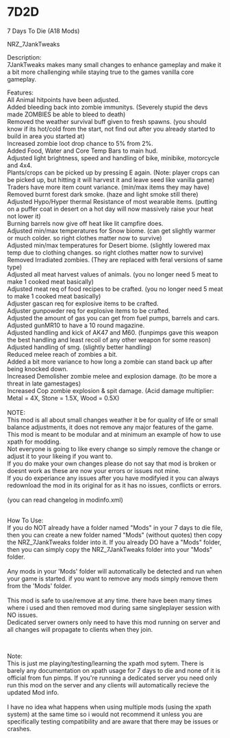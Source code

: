 # 7D2D
7 Days To Die (A18 Mods)

NRZ_7JankTweaks

Description:
</br>
	7JankTweaks makes many small changes to enhance gameplay and make it a bit more challenging while staying true to the games vanilla core gameplay.

       


Features:
</br>
	All Animal hitpoints have been adjusted.</br>
				Added bleeding back into zombie immunitys. (Severely stupid the devs made ZOMBIES be able to bleed to death)</br>
				Removed the weather survival buff given to fresh spawns. (you should know if its hot/cold from the start, not find out after you already started to build in area you started at)</br>
				Increased zombie loot drop chance to 5% from 2%.</br>
				Added Food, Water and Core Temp Bars to main hud.</br>
				Adjusted light brightness, speed and handling of bike, minibike, motorcycle and 4x4.</br>
				Plants/crops can be picked up by pressing E again. (Note: player crops can be picked up, but hitting it will harvest it and leave seed like vanilla game)</br>
				Traders have more item count variance. (min/max items they may have)</br>
				Removed burnt forest dark smoke. (haze and light smoke still there)</br>
				Adjusted Hypo/Hyper thermal Resistance of most wearable items. (putting on a puffer coat in desert on a hot day will now massively raise your heat not lower it)</br>
				Burning barrels now give off heat like lit campfire does.</br>
				Adjusted min/max temperatures for Snow biome. (can get slightly warmer or much colder. so right clothes matter now to survive)</br>
				Adjusted min/max temperatures for Desert biome. (slightly lowered max temp due to clothing changes. so right clothes matter now to survive)</br>
				Removed Irradiated zombies. (They are replaced with feral versions of same type)</br>
				Adjusted all meat harvest values of animals.	(you no longer need 5 meat to make 1 cooked meat basically)</br>
				Adjusted meat req of food recipes to be crafted. (you no longer need 5 meat to make 1 cooked meat basically)</br>
				Adjuster gascan req for explosive items to be crafted.</br>
				Adjuster gunpowder req for explosive items to be crafted.</br>
				Adjusted the amount of gas you can get from fuel pumps, barrels and cars.</br>
				Adjusted gunMR10 to have a 10 round magazine.</br>
				Adjusted handling and kick of AK47 and M60. (funpimps gave this weapon the best handling and least recoil of any other weapon for some reason)</br>
				Adjusted handling of smg. (slightly better handling)</br> 
				Reduced melee reach of zombies a bit.</br> 
				Added a bit more variance to how long a zombie can stand back up after being knocked down.</br>
				Increased Demolisher zombie melee and explosion damage. (to be more a threat in late gamestages)</br>
				Increased Cop zombie explosion & spit damage. (Acid damage multiplier: Metal = 4X, Stone = 1.5X, Wood = 0.5X)</br></br>
				NOTE:</br>
					This mod is all about small changes weather it be for quality of life or small balance adjustments, it does not remove any major features of the game.</br>
					This mod is meant to be modular and at minimum an example of how to use xpath for modding.</br> 
					Not everyone is going to like every change so simply remove the change or adjust it to your likeing if you want to.</br>
					If you do make your own changes please do not say that mod is broken or doesnt work as these are now your errors or issues not mine.</br> 
					If you do experiance any issues after you have modifyied it you can always redownload the mod in its original for as it has no issues, conflicts or errors.
	</br></br>
(you can read changelog in modinfo.xml)
</br></br>

How To Use:
</br> 
If you do NOT already have a folder named "Mods" in your 7 days to die file, then you can create a new folder named "Mods" (without quotes) then copy the NRZ_7JankTweaks folder into it.
If you already DO have a "Mods" folder, then you can simply copy the NRZ_7JankTweaks folder into your "Mods" folder.
</br></br>
Any mods in your 'Mods' folder will automatically be detected and run when your game is started.
if you want to remove any mods simply remove them from the 'Mods' folder. 
</br></br>
This mod is safe to use/remove at any time. there have been many times where i used and then removed mod during same singleplayer session with NO issues.</br>Dedicated server owners only need to have this mod running on server and all changes will propagate to clients when they join.

</br>

Note:
</br>
This is just me playing/testing/learning the xpath mod sytem.
There is barely any documentation on xpath usage for 7 days to die and none of it is official from fun pimps.
If you're running a dedicated server you need only run this mod on the server and any clients will automatically recieve the updated Mod info.
</br></br>
I have no idea what happens when using multiple mods (using the xpath system) at the same time so i would not recommend it unless you are specifically testing compatibility and are aware that there may be issues or crashes.
